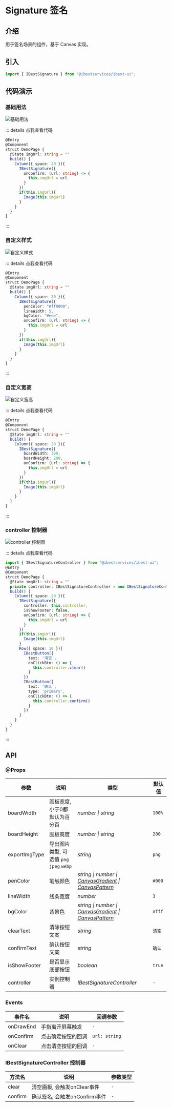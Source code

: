 # Signature 签名

## 介绍

用于签名场景的组件，基于 Canvas 实现。
 
## 引入

```ts
import { IBestSignature } from "@ibestservices/ibest-ui";
```

## 代码演示

### 基础用法

![基础用法](./images/base.png)

::: details 点我查看代码
```ts
@Entry
@Component
struct DemoPage {
  @State imgUrl: string = ""
  build() {
    Column({ space: 20 }){
      IBestSignature({
        onConfirm: (url: string) => {
          this.imgUrl = url
        }
      })
      if(this.imgUrl){
        Image(this.imgUrl)
      }
    }
  }
}
```
:::

### 自定义样式

![自定义样式](./images/custom-style.png)

::: details 点我查看代码
```ts
@Entry
@Component
struct DemoPage {
  @State imgUrl: string = ""
  build() {
    Column({ space: 20 }){
      IBestSignature({
        penColor: "#ff0000",
        lineWidth: 5,
        bgColor: "#eee",
        onConfirm: (url: string) => {
          this.imgUrl = url
        }
      })
      if(this.imgUrl){
        Image(this.imgUrl)
      }
    }
  }
}
```
:::

### 自定义宽高

![自定义宽高](./images/custom-size.png)

::: details 点我查看代码
```ts
@Entry
@Component
struct DemoPage {
  @State imgUrl: string = ""
  build() {
    Column({ space: 20 }){
      IBestSignature({
        boardWidth: 300,
        boardHeight: 200,
        onConfirm: (url: string) => {
          this.imgUrl = url
        }
      })
      if(this.imgUrl){
        Image(this.imgUrl)
      }
    }
  }
}
```
:::

### controller 控制器

![controller 控制器](./images/controller.png)

::: details 点我查看代码
```ts
import { IBestSignatureController } from "@ibestservices/ibest-ui";
@Entry
@Component
struct DemoPage {
  @State imgUrl: string = ""
  private controller: IBestSignatureController = new IBestSignatureController()
  build() {
    Column({ space: 20 }){
      IBestSignature({
        controller: this.controller,
        isShowFooter: false,
        onConfirm: (url: string) => {
          this.imgUrl = url
        }
      })
      if(this.imgUrl){
        Image(this.imgUrl)
      }
      Row({ space: 10 }){
        IBestButton({
          text: '清空',
          onClickBtn: () => {
            this.controller.clear()
          }
        })
        IBestButton({
          text: '确认',
          type: 'primary',
          onClickBtn: () => {
            this.controller.confirm()
          }
        })
      }
    }
  }
}
```
:::

## API

### @Props

| 参数         | 说明                                          | 类型      | 默认值     |
| ------------ | ---------------------------------------------| --------- | ---------- |
| boardWidth   | 画板宽度, 小于0都默认为百分百                    | _number \| string_  | `100%` |
| boardHeight  | 画板高度                                      | _number \| string_ |  `200`  |
| exportImgType| 导出图片类型, 可选值 `png` `jpeg` `webp`        | _string_ | `png` |
| penColor     | 笔触颜色                                      | _string \| number \| <a href="https://developer.huawei.com/consumer/cn/doc/harmonyos-references-V5/ts-components-canvas-canvasgradient-V5" target="__blank">CanvasGradient</a> \| <a href="https://developer.huawei.com/consumer/cn/doc/harmonyos-references-V5/ts-components-canvas-canvaspattern-V5#canvaspattern" target="__blank">CanvasPattern</a>_ | `#000` |
| lineWidth    | 线条宽度                                       | _number_ | `3` |
| bgColor      | 背景色                                         | _string \| number \| <a href="https://developer.huawei.com/consumer/cn/doc/harmonyos-references-V5/ts-components-canvas-canvasgradient-V5" target="__blank">CanvasGradient</a> \| <a href="https://developer.huawei.com/consumer/cn/doc/harmonyos-references-V5/ts-components-canvas-canvaspattern-V5#canvaspattern" target="__blank">CanvasPattern</a>_ | `#fff` |
| clearText    | 清除按钮文案                                    | _string_ | `清空` |
| confirmText  | 确认按钮文案                                    | _string_ | `确认` |
| isShowFooter | 是否显示底部按钮                                 | _boolean_ | `true` |
| controller   | 实例控制器                                      | _IBestSignatureController_ | `-` |

### Events

| 事件名     | 说明             | 回调参数  |
| ----------| -------------- | -------- |
| onDrawEnd  | 手指离开屏幕触发 | `-` |
| onConfirm | 点击确定按钮的回调 | `url: string` |
| onClear   | 点击清空按钮的回调 | `-` |

### IBestSignatureController 控制器
| 方法名     | 说明                            | 参数类型  |
| ----------| ------------------------------ | -------- |
| clear     | 清空画板, 会触发onClear事件       | `-` |
| confirm   | 确认签名, 会触发onConfirm事件     | `-` |